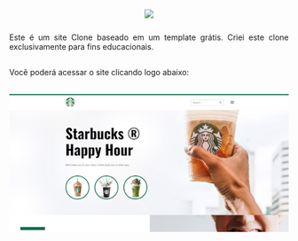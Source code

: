 <h1 align="center">
    <img src="https://readme-typing-svg.herokuapp.com/?font=Righteous&size=35&center=true&vCenter=true&width=500&height=70&duration=3000&lines=Projeto+Clone-Starbucks!;" />
</h1>

 <div align="justify">Este é um site Clone baseado em um template grátis. Criei este clone exclusivamente para fins educacionais.<div>
 
##

Você poderá acessar o site clicando logo abaixo:
<div align="center"><br> <a href="https://guioliveirx.github.io/Clone-Starbucks/" target="_blanck" rel="external"><img aling="center" src="https://github.com/guioliveirx/Clone-Starbucks/blob/main/assets/images/Clone-Starbucks.jpeg?raw=true" img>
</a></div>   
